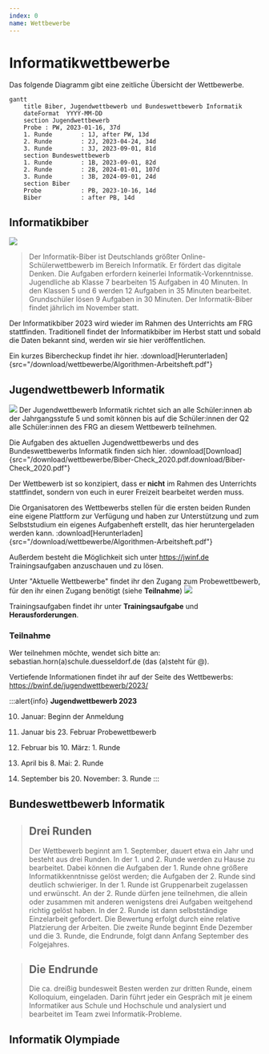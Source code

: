 ```yaml
---
index: 0
name: Wettbewerbe
---
```


# Informatikwettbewerbe
Das folgende Diagramm gibt eine zeitliche Übersicht der Wettbewerbe.

```mermaid
gantt
    title Biber, Jugendwettbewerb und Bundeswettbewerb Informatik
    dateFormat  YYYY-MM-DD
    section Jugendwettbewerb
    Probe : PW, 2023-01-16, 37d
    1. Runde        : 1J, after PW, 13d
    2. Runde        : 2J, 2023-04-24, 34d
    3. Runde        : 3J, 2023-09-01, 81d
    section Bundeswettbewerb
    1. Runde        : 1B, 2023-09-01, 82d
    2. Runde        : 2B, 2024-01-01, 107d
    3. Runde        : 3B, 2024-09-01, 24d
    section Biber
    Probe           : PB, 2023-10-16, 14d
    Biber           : after PB, 14d
```
  
## Informatikbiber
![](/Bilder/wettbewerbe/Biber_Plakat_2022_WEB.jpg)
>Der Informatik-Biber ist Deutschlands größter Online-Schülerwettbewerb im Bereich Informatik. Er fördert das digitale Denken. Die Aufgaben erfordern keinerlei Informatik-Vorkenntnisse. Jugendliche ab Klasse 7 bearbeiten 15 Aufgaben in 40 Minuten. In den Klassen 5 und 6 werden 12 Aufgaben in 35 Minuten bearbeitet. Grundschüler lösen 9 Aufgaben in 30 Minuten. Der Informatik-Biber findet jährlich im November statt.

Der Informatikbiber 2023 wird wieder im Rahmen des Unterrichts am FRG stattfinden. Traditionell findet der Informatikbiber im Herbst statt und sobald die Daten bekannt sind, werden wir sie hier veröffentlichen.

Ein kurzes Bibercheckup findet ihr hier.
:download[Herunterladen]{src="/download/wettbewerbe/Algorithmen-Arbeitsheft.pdf"}

## Jugendwettbewerb Informatik

![](/Bilder/wettbewerbe/csm_Quadrat_Jugendwettbewerb_2023_cd5ae312e6.jpg)
Der Jugendwettbewerb Informatik richtet sich an alle Schüler:innen ab der Jahrgangsstufe 5 und somit können bis auf die Schüler:innen der Q2 alle Schüler:innen des FRG an diesem Wettbewerb teilnehmen.

Die Aufgaben des aktuellen Jugendwettbewerbs und des Bundeswettbewerbs Informatik finden sich hier.
:download[Download]{src="/download/wettbewerbe/Biber-Check_2020.pdf.download/Biber-Check_2020.pdf"}

Der Wettbewerb ist so konzipiert, dass er **nicht** im Rahmen des Unterrichts stattfindet, sondern von euch in eurer Freizeit bearbeitet werden muss.

Die Organisatoren des Wettbewerbs stellen für die ersten beiden Runden eine eigene Plattform zur Verfügung und haben zur Unterstützung und zum Selbststudium ein eigenes Aufgabenheft erstellt, das hier heruntergeladen werden kann.
:download[Herunterladen]{src="/download/wettbewerbe/Algorithmen-Arbeitsheft.pdf"}

Außerdem besteht die Möglichkeit sich unter https://jwinf.de Trainingsaufgaben anzuschauen und zu lösen.

Unter "Aktuelle Wettbewerbe" findet ihr den Zugang zum Probewettbewerb, für den ihr einen Zugang benötigt (siehe **Teilnahme**)
![](/Bilder/wettbewerbe/Wettbewerseite.png)

Trainingsaufgaben findet ihr unter **Trainingsaufgabe** und **Herausforderungen**.

### Teilnahme
Wer teilnehmen möchte, wendet sich bitte an:
sebastian.horn(a)schule.duesseldorf.de (das (a)steht für @).

Vertiefende Informationen findet ihr auf der Seite des Wettbewerbs: https://bwinf.de/jugendwettbewerb/2023/

:::alert{info}
**Jugendwettbewerb 2023**

10. Januar: Beginn der Anmeldung

16. Januar bis 23. Februar Probewettbewerb

27. Februar bis 10. März: 1. Runde

24. April bis 8. Mai: 2. Runde

1. September bis 20. November: 3. Runde
:::


## Bundeswettbewerb Informatik

> ## Drei Runden
>Der Wettbewerb beginnt am 1. September, dauert etwa ein Jahr und besteht aus drei Runden. In der 1. und 2. Runde werden zu Hause zu bearbeitet. Dabei können die Aufgaben der 1. Runde ohne größere Informatikkenntnisse gelöst werden; die Aufgaben der 2. Runde sind deutlich schwieriger. In der 1. Runde ist Gruppenarbeit zugelassen und erwünscht. An der 2. Runde dürfen jene teilnehmen, die allein oder zusammen mit anderen wenigstens drei Aufgaben weitgehend richtig gelöst haben. In der 2. Runde ist dann selbstständige Einzelarbeit gefordert. Die Bewertung erfolgt durch eine relative Platzierung der Arbeiten. Die zweite Runde beginnt Ende Dezember und die 3. Runde, die Endrunde, folgt dann Anfang September des Folgejahres.

> ## Die Endrunde 
> Die ca. dreißig bundesweit Besten werden zur dritten Runde, einem Kolloquium, eingeladen. Darin führt jeder ein Gespräch mit je einem Informatiker aus Schule und Hochschule und analysiert und bearbeitet im Team zwei Informatik-Probleme.
## Informatik Olympiade